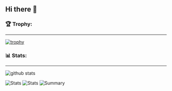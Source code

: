 ## Hi there 👋

### 🏆 Trophy:
---
[![trophy](https://github-profile-trophy.vercel.app/?username=vijaynallagatla&theme=gruvbox&no-frame=true&no-bg=true)](https://github.com/ryo-ma/github-profile-trophy)

### 📊 Stats:
---

![github stats](https://github-readme-stats.vercel.app/api?username=vijaynallagatla&theme=gruvbox&show_icons=true&count_private=true&hide_border=true)

![Stats](https://github-profile-summary-cards.vercel.app/api/cards/repos-per-language?username=vijaynallagatla&theme=monokai)
![Stats](https://github-profile-summary-cards.vercel.app/api/cards/most-commit-language?username=vijaynallagatla&theme=monokai)
![Summary](https://github-profile-summary-cards.vercel.app/api/cards/profile-details?username=vijaynallagatla&theme=monokai)
